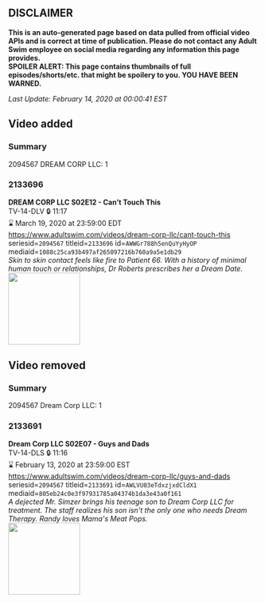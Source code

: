 ## DISCLAIMER
**This is an auto-generated page based on data pulled from official video APIs and is correct at time of publication. Please do not contact any Adult Swim employee on social media regarding any information this page provides.**  
**SPOILER ALERT: This page contains thumbnails of full episodes/shorts/etc. that might be spoilery to you. YOU HAVE BEEN WARNED.**  

_Last Update: February 14, 2020 at 00:00:41 EST_
## Video added
### Summary
2094567 DREAM CORP LLC: 1  
### 2133696
**DREAM CORP LLC S02E12 - Can't Touch This**  
TV-14-DLV 🔒 11:17  
⌛ March 19, 2020 at 23:59:00 EDT  
https://www.adultswim.com/videos/dream-corp-llc/cant-touch-this  
seriesid=`2094567` titleid=`2133696` id=`AWWGr788h5enQuYyHyOP` mediaid=`1088c25ca93b497af265097216b760a9a5e1db29`  
_Skin to skin contact feels like fire to Patient 66. With a history of minimal human touch or relationships, Dr Roberts prescribes her a Dream Date._  
<a href="https://i.cdn.turner.com/adultswim/big/image-upload/thumbnails/thumb-2_image-15428372548979.jpg"><img src="https://i.cdn.turner.com/adultswim/big/image-upload/thumbnails/thumb-2_image-15428372548979.jpg" height="144px" /></a>
## Video removed
### Summary
2094567 Dream Corp LLC: 1  
### 2133691
**Dream Corp LLC S02E07 - Guys and Dads**  
TV-14-DLS 🔒 11:16  
⌛ February 13, 2020 at 23:59:00 EST  
https://www.adultswim.com/videos/dream-corp-llc/guys-and-dads  
seriesid=`2094567` titleid=`2133691` id=`AWLVU03eTdxzjxdCldX1` mediaid=`805eb24c0e3f97931785a04374b1da3e43a0f161`  
_A dejected Mr. Simzer brings his teenage son to Dream Corp LLC for treatment. The staff realizes his son isn't the only one who needs Dream Therapy. Randy loves Mama's Meat Pops._  
<a href="https://i.cdn.turner.com/adultswim/big/image-upload/thumbnails/thumb-2_image-154160540169415.jpg"><img src="https://i.cdn.turner.com/adultswim/big/image-upload/thumbnails/thumb-2_image-154160540169415.jpg" height="144px" /></a>
